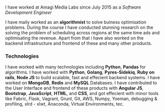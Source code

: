 I have worked at Amagi Media Labs since July 2015 as a _Software Development Engineer_


I have maily worked as an **algorithmist** to solve buiness optimisation problems. During the course I have conducted stunning research on the solving the problem of scheduling across regions at the same time ads and optimisating the revenue. Apart from that i have also worked on the backend infrastructure and frontend of these and many other products.

### Technologies

I have worked with many technologies including **Python**, **Pandas** for algorithms. I have worked with **Python**, **Golang**, **Pyres-Sidekiq**, **Ruby on rails**, **Node JS** to build scalable, fast and effecient backend systems. I have worked on **MongoDB**, **Redis** and **MySQL** Databases. I have contributed to the User Interface and frontend of these products with **Angular JS**, **Bootstrap**, **JavaScript**, **HTML**, and **CSS**, and got effecient with minor tools like Fabric, Flask, Vagrant, Grunt, Git, AWS, Numpy, Yoeman, debugging & profiling, xlrd - xlwt, Anaconda, Virtual Environments, tec.